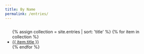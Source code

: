 ```yaml
---
title: By Name
permalink: /entries/
---
```

<div class="columns">
<ul>
{% assign collection = site.entries | sort: 'title' %}
{% for item in collection %}
    <li><a href="{{ site.baseurl }}{{ item.url }}">{{ item.title }}</a></li>
{% endfor %}
</ul>
</div>
